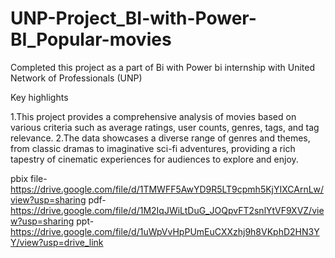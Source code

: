 # UNP-Project_BI-with-Power-BI_Popular-movies

Completed this project as a part of Bi with Power bi internship with United Network of Professionals (UNP)

Key highlights

1.This project provides a comprehensive analysis of movies based on
various criteria such as average ratings, user counts, genres, tags, and
tag relevance.
2.The data showcases
a diverse range of genres and themes, from classic dramas to
imaginative sci-fi adventures, providing a rich tapestry of cinematic
experiences for audiences to explore and enjoy.

 pbix file- https://drive.google.com/file/d/1TMWFF5AwYD9R5LT9cpmh5KjYIXCArnLw/view?usp=sharing
 pdf- https://drive.google.com/file/d/1M2IqJWiLtDuG_JOQpvFT2snlYtVF9XVZ/view?usp=sharing
 ppt- https://drive.google.com/file/d/1uWpVvHpPUmEuCXXzhj9h8VKphD2HN3YY/view?usp=drive_link
